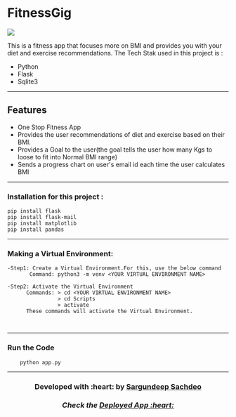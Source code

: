 # FitnessGig

[![](https://img.shields.io/badge/Made_with-Python-res?style=for-the-badge&logo=pytorch)](https://docs.python.org/3/)
<!-- [![PWC](https://img.shields.io/endpoint.svg?url=https://fastapi.tiangolo.com/)](https://fastapi.tiangolo.com/)
[![PWC](https://docs.streamlit.io/)](https://docs.streamlit.io/)

<div class='altmetric-embed' data-badge-type='donut' data-arxiv-id='2106.05239'></div>

[![Downloads](https://pepy.tech/badge/invoice)](https://poppler.freedesktop.org/)
 -->
This is a fitness app that focuses more on BMI and provides you with your diet and exercise recommendations.
The Tech Stak used in this project is :
- Python
- Flask
- Sqlite3

---
## Features

- One Stop Fitness App
- Provides the user recommendations of diet and exercise based on their BMI.
- Provides a Goal to the user(the goal tells the user how many Kgs to loose to fit into Normal BMI range)
- Sends a progress chart on user's email id each time the user calculates BMI 
---
### Installation for this project :
```
pip install flask
pip install flask-mail
pip install matplotlib
pip install pandas
```
---
### Making a Virtual Environment:
 ```
 -Step1: Create a Virtual Environment.For this, use the below command
        Command: python3 -m venv <YOUR VIRTUAL ENVIRONMENT NAME>

 -Step2: Activate the Virtual Environment
       Commands: > cd <YOUR VIRTUAL ENVIRONMENT NAME>
                 > cd Scripts
                 > activate
       These commands will activate the Virtual Environment.
             
                
 ```
 ---
 ### Run the Code
```
    python app.py

```
---

<h3 align="center"><b>Developed with :heart: by <a href="https://github.com/Sargundeep">Sargundeep Sachdeo</a>
 

<h5 align="center"><b>Check the <a href="https://fitnessgig.herokuapp.com/">Deployed App :heart: </a>
